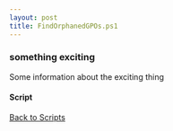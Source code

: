```yaml
---
layout: post
title: FindOrphanedGPOs.ps1
---
```


### something exciting

Some information about the exciting thing

#### Script

<script src="https://gist-it.appspot.com/github.com/BanterBoy/scripts-blog/blob/master/PowerShell/scripts/activeDirectory/FindOrphanedGPOs.ps1" crossorigin="anonymous"></script>

<a href="/menu/_pages/scripts.html">Back to Scripts</a>
